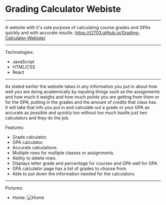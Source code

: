 # Grading Calculator Webiste
_________________________

A website with it's sole purpose of calculating course grades and GPAs quickly and with accurate results. 
https://t2703.github.io/Grading-Calculator-Webiste/
_________________________

Technologies:
- JavaScript
- HTML/CSS
- React

_________________________

As stated earlier the website takes in any information you put in about how well you are doing academically by inputing things such as the assignments and how much it weighs and how much points
you are getting from them or for the GPA, putting in the grades and the amount of credits that class has. It will take that info you put in and calculate out a grade or your GPA as accurate as possible and quickly too
without too much hastle just two calculators and they do the job. 

Features:
- Grade calculator.
- GPA calculator.
- Accurate calculations.
- Multiple rows for multiple classes or assignments.
- Ability to delete rows.
- Displays letter grade and percentage for courses and GPA well for GPA.
- GPA calculator page has a list of grades to choose from.
- Able to put down the information needed for the calculators.
_________________________

Pictures:
- Home: ![Home](https://github.com/T2703/Grading-Calculator-Webiste/assets/113402224/dcad5990-5aa0-407c-9081-9a344c024c72)
